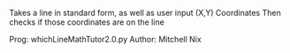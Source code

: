 
Takes a line in standard form, as well as user input (X,Y) Coordinates
Then checks if those coordinates are on the line


Prog:   whichLineMathTutor2.0.py     Author: Mitchell Nix

